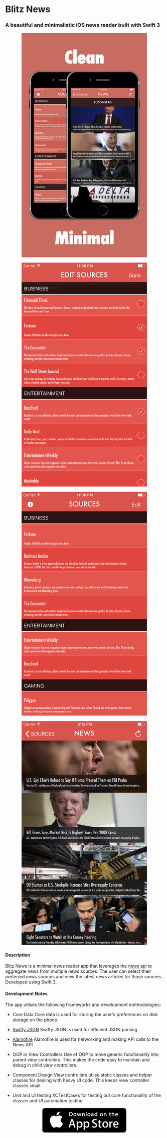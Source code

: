 # Blitz News
### A beautiful and minimalistic iOS news reader built with Swift 3

<p align = "center">
  <img src = "https://github.com/aahmedae/aahmedae.github.io/blob/master/images/screenshots/showcase.png" width = "400"> 
</p>

<p align = "center">
  <img src = "https://github.com/aahmedae/aahmedae.github.io/blob/master/images/screenshots/01.png" width = "400">  
</p>

<p align = "center">
  <img src = "https://github.com/aahmedae/aahmedae.github.io/blob/master/images/screenshots/02.png" width = "400">   
</p>

<p align = "center">
  <img src = "https://github.com/aahmedae/aahmedae.github.io/blob/master/images/screenshots/03.png" width = "400">  
</p>

#### Description
Blitz News is a minimal news reader app that leverages the [news api](newsapi.org) to aggregate news from multiple news sources. The user can select their preferred news sources and view the latest news articles for those sources. Developed using Swift 3.

#### Development Notes

The app utlises the following frameworks and development methodologies:  

* Core Data
Core data is used for storing the user's preferences on disk storage on the phone. 

* [Swifty JSON](https://github.com/SwiftyJSON/SwiftyJSON)
Swifty JSON is used for efficient JSON parsing

* [Alamofire](https://github.com/Alamofire/Alamofire)
Alamofire is used for networking and making API calls to the News API

* OOP in View Controllers
Use of OOP to move generic functionality into parent view controllers. This makes the code easy to maintain and debug in child view controllers.

* Component Design
View controllers utilse static classes and helper classes for dealing with heavy UI code. This keeps view controller classes small.

* Unit and UI testing
XCTestCases for testing out core functionality of the classes and UI automation testing


<p align = "center">
  <a href = "https://itunes.apple.com/ae/app/blitz-news/id1244146527?mt=8"><img src = "https://github.com/aahmedae/aahmedae.github.io/blob/master/images/screenshots/other/app_store_download_badge.svg"></a>  
</p>

